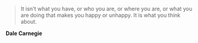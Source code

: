 >It isn't what you have, or who you are, or where you are, or what you are doing that makes you happy or unhappy. It is what you think about.

**Dale Carnegie**